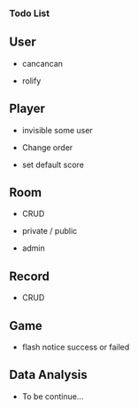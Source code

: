 ### Todo List

## User

* cancancan

* rolify

## Player

* invisible some user

* Change order

* set default score

## Room

* CRUD

* private / public

* admin

## Record

* CRUD

## Game

* flash notice success or failed

## Data Analysis

* To be continue...


